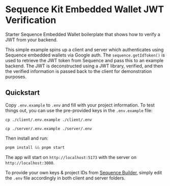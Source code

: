 # Sequence Kit Embedded Wallet JWT Verification
Starter Sequence Embedded Wallet boilerplate that shows how to verify a JWT from your backend. 

This simple example spins up a client and server which authenticates using Sequence embedded wallets via Google auth. The `sequence.getIdToken()` is used to retrieve the JWT token from Sequence and pass this to an example backend. The JWT is deconstructed using a JWT library, verified, and then the verified information is passed back to the client for demonstration purposes.

## Quickstart
Copy `.env.example` to `.env` and fill with your project information. To test things out, you can use the pre-provided keys in the `.env.example` file:

```
cp ./client/.env.example ./client/.env
```

```
cp ./server/.env.example ./server/.env
```

Then install and run:

```js
pnpm install && pnpm start
```

The app will start on `http://localhost:5173` with the server on `http://localhost:3000`.

To provide your own keys & project IDs from [Sequence Builder](https://sequence.build/), simply edit the `.env` file accordingly in both client and server folders.

